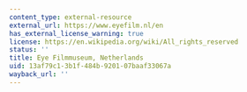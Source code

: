 ```yaml
---
content_type: external-resource
external_url: https://www.eyefilm.nl/en
has_external_license_warning: true
license: https://en.wikipedia.org/wiki/All_rights_reserved
status: ''
title: Eye Filmmuseum, Netherlands
uid: 13af79c1-3b1f-484b-9201-07baaf33067a
wayback_url: ''
---
```

